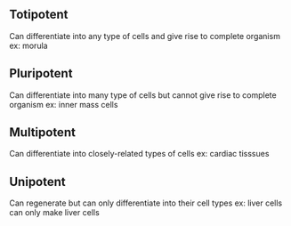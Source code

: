 ## Totipotent
Can differentiate into any type of cells and give rise to complete organism
ex: morula
## Pluripotent
Can differentiate into many type of cells but cannot give rise to complete organism
ex: inner mass cells
## Multipotent
Can differentiate into closely-related types of cells
ex: cardiac tisssues
## Unipotent
Can regenerate but can only differentiate into their cell types
ex: liver cells can only make liver cells